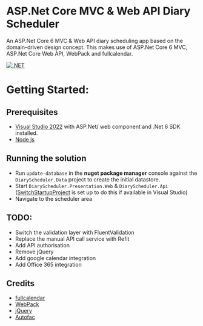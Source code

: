 # ASP.Net Core MVC & Web API Diary Scheduler
An ASP.Net Core 6 MVC & Web API diary scheduling app based on the domain-driven design concept. This makes use of ASP.Net Core 6 MVC, ASP.Net Core Web API, WebPack and fullcalendar.

[![.NET](https://github.com/devston/dotnetmvc-webapi-diary-scheduler/actions/workflows/dotnet.yml/badge.svg?branch=master)](https://github.com/devston/dotnetmvc-webapi-diary-scheduler/actions/workflows/dotnet.yml)

# Getting Started:
## Prerequisites
- [Visual Studio 2022](https://visualstudio.microsoft.com/) with ASP.Net/ web component and .Net 6 SDK installed.
- [Node js](https://nodejs.org/en/)

## Running the solution
- Run `update-database` in the **nuget package manager** console against the `DiaryScheduler.Data` project to create the initial datastore.
- Start `DiaryScheduler.Presentation.Web` & `DiaryScheduler.Api` ([SwitchStartupProject](https://marketplace.visualstudio.com/items?itemName=vs-publisher-141975.SwitchStartupProjectForVS2022) is set up to do this if available in Visual Studio)
- Navigate to the scheduler area

## TODO:
- Switch the validation layer with FluentValidation
- Replace the manual API call service with Refit
- Add API authorisation
- Remove jQuery
- Add google calendar integration
- Add Office 365 integration

## Credits

- [fullcalendar](https://fullcalendar.io/)
- [WebPack](https://webpack.js.org/)
- [jQuery](https://jquery.com/)
- [Autofac](https://autofac.org/)
